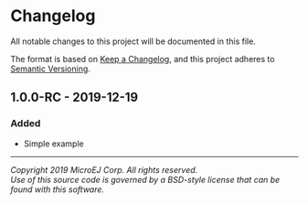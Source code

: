 # Changelog

All notable changes to this project will be documented in this file.

The format is based on [Keep a Changelog](https://keepachangelog.com/en/1.0.0/),
and this project adheres to [Semantic Versioning](https://semver.org/spec/v2.0.0.html).

## 1.0.0-RC - 2019-12-19

### Added

  - Simple example
  
---  
_Copyright 2019 MicroEJ Corp. All rights reserved._  
_Use of this source code is governed by a BSD-style license that can be found with this software._